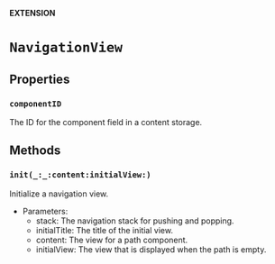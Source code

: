 **EXTENSION**

# `NavigationView`

## Properties
### `componentID`

The ID for the component field in a content storage.

## Methods
### `init(_:_:content:initialView:)`

Initialize a navigation view.
- Parameters:
  - stack: The navigation stack for pushing and popping.
  - initialTitle: The title of the initial view.
  - content: The view for a path component.
  - initialView: The view that is displayed when the path is empty.
